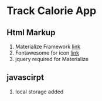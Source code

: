 # Track Calorie App

## Html Markup

1. Materialize Framework [link](https://materializecss.com/)
2. Fontawesome for icon [link](https://fontawesome.com/)
3. jquery required for Materialize

## javascirpt

1. local storage added
